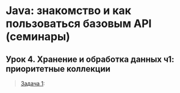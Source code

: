 # Java: знакомство и как пользоваться базовым API (семинары)
## Урок 4. Хранение и обработка данных ч1: приоритетные коллекции
> [Задача 1](https://github.com/XYI7I/GeekBrains/tree/main/Geek/JavaStart/lesson4/task1/task1/src/Main.java): 
